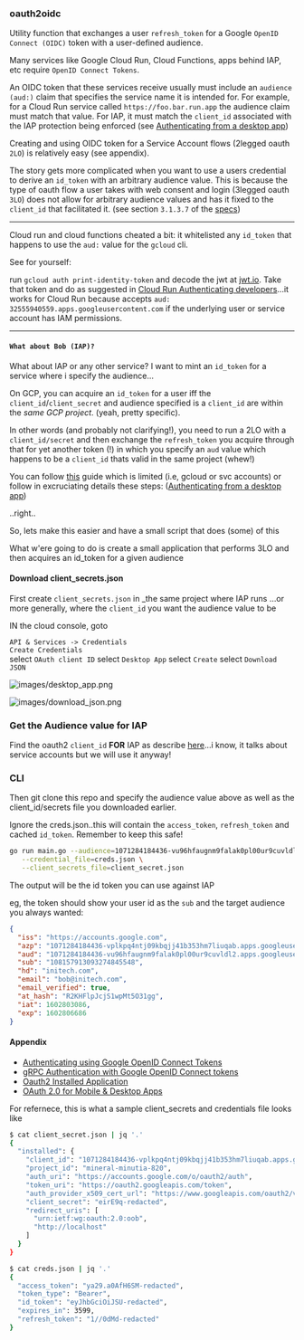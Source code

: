 ### oauth2oidc

Utility function that exchanges a user `refresh_token` for a Google `OpenID Connect (OIDC)` token with a user-defined audience.

Many services like Google Cloud Run, Cloud Functions, apps behind IAP, etc require `OpenID Connect Tokens`. 

An OIDC token that these services receive usually must include an `audience (aud:)` claim that specifies the service name it is intended for.  For example, for a Cloud Run service called `https://foo.bar.run.app` the audience claim must match that value.  For IAP, it must match the `client_id` associated with the IAP protection being enforced (see [Authenticating from a desktop app](https://cloud.google.com/iap/docs/authentication-howto#authenticating_from_a_desktop_app))

Creating and using OIDC token for a Service Account flows (2legged oauth `2LO`) is relatively easy (see appendix).

The story gets more complicated when you want to use a users credential to derive an `id_token` with an arbitrary audience value.  This is because the type of oauth flow a user takes with web consent and login (3legged oauth `3LO`) does not allow for arbitrary audience values and has it fixed to the `client_id` that facilitated it.  (see section `3.1.3.7` of the [specs](https://openid.net/specs/openid-connect-core-1_0.html#CodeIDToken))

---

Cloud run and cloud functions cheated a bit: it whitelisted any `id_token` that happens to use the `aud:` value for the `gcloud` cli.  

See for yourself: 

run `gcloud auth print-identity-token` and decode the jwt at [jwt.io](jwt.io).  Take that token and do as suggested in [Cloud Run Authenticating developers](https://cloud.google.com/run/docs/authenticating/developers)...it works for Cloud Run because accepts `aud: 32555940559.apps.googleusercontent.com` if the underlying user or service account has IAM permissions.

---

#### `What about Bob (IAP)?`

What about IAP or any other service?  I want to mint an `id_token` for a service where i specify the audience...

On GCP, you can acquire an `id_token` for a user iff the `client_id`/`client_secret` and audience specified is a  `client_id` are within the _same GCP project_. (yeah, pretty specific).

In other words (and probably not clarifying!), you need to run a 2LO with a `client_id/secret` and then exchange the `refresh_token` you acquire through that for yet another token (!) in which you specify an `aud` value which happens to be a `client_id` thats valid in the same project (whew!)

You can follow [this](https://cloud.google.com/iap/docs/programmatic-oauth-clients#end_user_authentication) guide which is limited (i.e, gcloud or svc accounts) or  follow in  excruciating details these steps: ([Authenticating from a desktop app](https://cloud.google.com/iap/docs/authentication-howto#authenticating_from_a_desktop_app))

..right..

So, lets make this easier and have a small script that does (some) of this

What w'ere going to do is create a small application that performs 3LO and then acquires an id_token for a given audience

#### Download client_secrets.json

First create `client_secrets.json` in _the same project where IAP runs ...or more generally, where the `client_id` you want the audience value to be

IN the cloud console, goto

`API & Services -> Credentials`  
  `Create Credentials`  
     select `OAuth client ID`
     select `Desktop App`
     select `Create`
     select `Download JSON`

![images/desktop_app.png](images/desktop_app.png)

![images/download_json.png](images/download_json.png)

### Get the Audience value for IAP

Find the oauth2 `client_id` **FOR** IAP as describe [here](https://cloud.google.com/iap/docs/authentication-howto#authenticating_from_a_service_account)...i know, it talks about service accounts but we will use it anyway!

### CLI

Then git clone this repo and specify the audience value above as well as the client_id/secrets file you downloaded earlier.

Ignore the creds.json..this will contain the `access_token`, `refresh_token` and cached `id_token`.  Remember to keep this safe!

```bash
go run main.go --audience=1071284184436-vu96hfaugnm9falak0pl00ur9cuvldl2.apps.googleusercontent.com  \
   --credential_file=creds.json \
   --client_secrets_file=client_secret.json
```

The output will be the id token you can use against IAP 

eg, the token should show your user id as the `sub` and the target audience you always wanted:

```json
{
  "iss": "https://accounts.google.com",
  "azp": "1071284184436-vplkpq4ntj09kbqjj41b353hm7liuqab.apps.googleusercontent.com",
  "aud": "1071284184436-vu96hfaugnm9falak0pl00ur9cuvldl2.apps.googleusercontent.com",
  "sub": "108157913093274845548",
  "hd": "initech.com",
  "email": "bob@initech.com",
  "email_verified": true,
  "at_hash": "R2KHFlpJcjS1wpMt5O31gg",
  "iat": 1602803086,
  "exp": 1602806686
}
```


#### Appendix

- [Authenticating using Google OpenID Connect Tokens](https://github.com/salrashid123/google_id_token)
- [gRPC Authentication with Google OpenID Connect tokens](https://github.com/salrashid123/grpc_google_id_tokens)
- [Oauth2 Installed Application](https://developers.google.com/identity/protocols/oauth2#installed)
- [OAuth 2.0 for Mobile & Desktop Apps](https://developers.google.com/identity/protocols/oauth2/native-app)


For refernece, this is what a sample client_secrets and credentials file looks like

```bash
$ cat client_secret.json | jq '.'
{
  "installed": {
    "client_id": "1071284184436-vplkpq4ntj09kbqjj41b353hm7liuqab.apps.googleusercontent.com",
    "project_id": "mineral-minutia-820",
    "auth_uri": "https://accounts.google.com/o/oauth2/auth",
    "token_uri": "https://oauth2.googleapis.com/token",
    "auth_provider_x509_cert_url": "https://www.googleapis.com/oauth2/v1/certs",
    "client_secret": "eirE9q-redacted",
    "redirect_uris": [
      "urn:ietf:wg:oauth:2.0:oob",
      "http://localhost"
    ]
  }
}
```

```bash
$ cat creds.json | jq '.'
{
  "access_token": "ya29.a0AfH6SM-redacted",
  "token_type": "Bearer",
  "id_token": "eyJhbGciOiJSU-redacted",
  "expires_in": 3599,
  "refresh_token": "1//0dMd-redacted"
}
```


